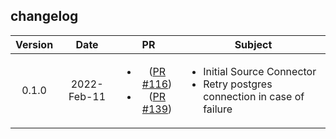 ## changelog

| Version | Date       | PR                                                               | Subject                                           |
|:-------:|:----------:|:----------------------------------------------------------------:| ------------------------------------------------- |
| 0.1.0 | 2022-Feb-11 | <ul><li> ([PR #116](https://github.com/infinyon/fluvio-connectors/pull/116))</li><li> ([PR #139](https://github.com/infinyon/fluvio-connectors/pull/139))</li></ul> | <ul><li> Initial Source Connector </li><li> Retry postgres connection in case of failure </li></ul> |
